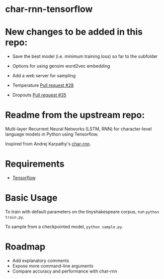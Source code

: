 # char-rnn-tensorflow


# New changes to be added in this repo:

- Save the best model (i.e. minimum training loss) so far to the subfolder

- Options for using gensim word2vec embedding
- Add a web server for sampling
- Temperature [Pull request #28](https://github.com/sherjilozair/char-rnn-tensorflow/pull/28)
- Dropouts [Pull request #35](https://github.com/sherjilozair/char-rnn-tensorflow/pull/35)

# Readme from the upstream repo:

Multi-layer Recurrent Neural Networks (LSTM, RNN) for character-level language models in Python using Tensorflow.

Inspired from Andrej Karpathy's [char-rnn](https://github.com/karpathy/char-rnn).

# Requirements
- [Tensorflow](http://www.tensorflow.org)

# Basic Usage
To train with default parameters on the tinyshakespeare corpus, run `python train.py`.

To sample from a checkpointed model, `python sample.py`.
# Roadmap
- Add explanatory comments
- Expose more command-line arguments
- Compare accuracy and performance with char-rnn
